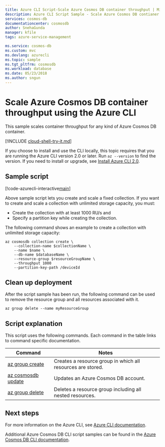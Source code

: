 ```yaml
---
title: Azure CLI Script-Scale Azure Cosmos DB container throughput | Microsoft Docs
description: Azure CLI Script Sample - Scale Azure Cosmos DB contianer throughput
services: cosmos-db
documentationcenter: cosmosdb
author: SnehaGunda
manager: kfile
tags: azure-service-management

ms.service: cosmos-db
ms.custom: mvc
ms.devlang: azurecli
ms.topic: sample
ms.tgt_pltfrm: cosmosdb
ms.workload: database
ms.date: 05/23/2018
ms.author: sngun
---
```


# Scale Azure Cosmos DB container throughput using the Azure CLI

This sample scales container throughput for any kind of Azure Cosmos DB container.  

[!INCLUDE [cloud-shell-try-it.md](../../../includes/cloud-shell-try-it.md)]

If you choose to install and use the CLI locally, this topic requires that you are running the Azure CLI version 2.0 or later. Run `az --version` to find the version. If you need to install or upgrade, see [Install Azure CLI 2.0]( /cli/azure/install-azure-cli). 

## Sample script

[!code-azurecli-interactive[main](../../../cli_scripts/cosmosdb/scale-cosmosdb-throughput/scale-cosmosdb-throughput.sh?highlight=40-46 "Scale Azure Cosmos DB throughput")]

Above sample script lets you create and scale a fixed collection. If you want to create and scale a collection with unlimited storage capacity, you must: 
 
* Create the collection with at least 1000 RU/s and 
* Specify a partition key while creating the collection. 

The following command shows an example to create a collection with unlimited storage capacity:

```cli
az cosmosdb collection create \
	--collection-name $collectionName \
	--name $name \
	--db-name $databaseName \
	--resource-group $resourceGroupName \
	--throughput 1000
	--partition-key-path /deviceId

```

## Clean up deployment

After the script sample has been run, the following command can be used to remove the resource group and all resources associated with it.

```azurecli-interactive
az group delete --name myResourceGroup
```

## Script explanation

This script uses the following commands. Each command in the table links to command specific documentation.

| Command | Notes |
|---|---|
| [az group create](/cli/azure/group#az_group_create) | Creates a resource group in which all resources are stored. |
| [az cosmosdb update](https://docs.microsoft.com/cli/azure/cosmosdb#az_cosmosdb_update) | Updates an Azure Cosmos DB account. |
| [az group delete](https://docs.microsoft.com/cli/azure/group#az_group_delete) | Deletes a resource group including all nested resources. |

## Next steps

For more information on the Azure CLI, see [Azure CLI documentation](https://docs.microsoft.com/cli/azure).

Additional Azure Cosmos DB CLI script samples can be found in the [Azure Cosmos DB CLI documentation](../cli-samples.md).
